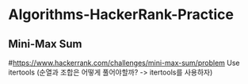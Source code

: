 # Algorithms-HackerRank-Practice
 
## Mini-Max Sum
#https://www.hackerrank.com/challenges/mini-max-sum/problem
Use itertools
(순열과 조합은 어떻게 풀어야할까? -> itertools를 사용하자)
